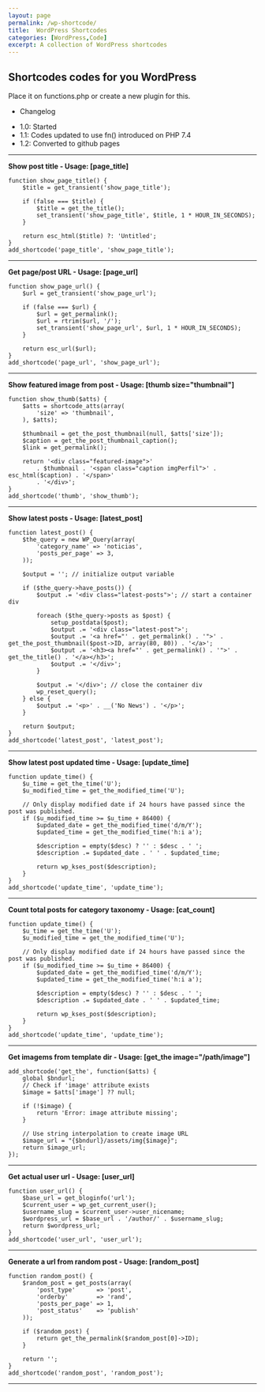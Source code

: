```yaml
---
layout: page
permalink: /wp-shortcode/
title:  WordPress Shortcodes
categories: [WordPress,Code]
excerpt: A collection of WordPress shortcodes
---
```


## Shortcodes codes for you WordPress

Place it on functions.php or create a new plugin for this.

*   Changelog

- 1.0: Started
- 1.1: Codes updated to use fn() introduced on PHP 7.4
- 1.2: Converted to github pages

---

**Show post title - Usage: [page_title]**

    function show_page_title() {
        $title = get_transient('show_page_title');

        if (false === $title) {
            $title = get_the_title();
            set_transient('show_page_title', $title, 1 * HOUR_IN_SECONDS);
        }

        return esc_html($title) ?: 'Untitled';
    }
    add_shortcode('page_title', 'show_page_title');

---

**Get page/post URL - Usage: [page_url]**

    function show_page_url() {
        $url = get_transient('show_page_url');

        if (false === $url) {
            $url = get_permalink();
            $url = rtrim($url, '/');
            set_transient('show_page_url', $url, 1 * HOUR_IN_SECONDS);
        }

        return esc_url($url);
    }
    add_shortcode('page_url', 'show_page_url');

---

**Show featured image from post - Usage: [thumb size="thumbnail"]**

    function show_thumb($atts) {
        $atts = shortcode_atts(array(
            'size' => 'thumbnail',
        ), $atts);

        $thumbnail = get_the_post_thumbnail(null, $atts['size']);
        $caption = get_the_post_thumbnail_caption();
        $link = get_permalink();

        return '<div class="featured-image">'
            . $thumbnail . '<span class="caption imgPerfil">' . esc_html($caption) . '</span>'
            . '</div>';
    }
    add_shortcode('thumb', 'show_thumb');

---

**Show latest posts - Usage: [latest_post]**

    function latest_post() {
        $the_query = new WP_Query(array(
            'category_name' => 'noticias',
            'posts_per_page' => 3,
        ));

        $output = ''; // initialize output variable

        if ($the_query->have_posts()) {
            $output .= '<div class="latest-posts">'; // start a container div

            foreach ($the_query->posts as $post) {
                setup_postdata($post);
                $output .= '<div class="latest-post">';
                $output .= '<a href="' . get_permalink() . '">' . get_the_post_thumbnail($post->ID, array(80, 80)) . '</a>';
                $output .= '<h3><a href="' . get_permalink() . '">' . get_the_title() . '</a></h3>';
                $output .= '</div>';
            }

            $output .= '</div>'; // close the container div
            wp_reset_query();
        } else {
            $output .= '<p>' . __('No News') . '</p>';
        }

        return $output;
    }
    add_shortcode('latest_post', 'latest_post');

---

**Show latest post updated time - Usage: [update_time]**

    function update_time() {
        $u_time = get_the_time('U');
        $u_modified_time = get_the_modified_time('U');
        
        // Only display modified date if 24 hours have passed since the post was published.
        if ($u_modified_time >= $u_time + 86400) {
            $updated_date = get_the_modified_time('d/m/Y');
            $updated_time = get_the_modified_time('h:i a');
            
            $description = empty($desc) ? '' : $desc . ' ';
            $description .= $updated_date . ' ' . $updated_time;
            
            return wp_kses_post($description);
        }
    }
    add_shortcode('update_time', 'update_time');

---

**Count total posts for category taxonomy - Usage: [cat_count]**

    function update_time() {
        $u_time = get_the_time('U');
        $u_modified_time = get_the_modified_time('U');
        
        // Only display modified date if 24 hours have passed since the post was published.
        if ($u_modified_time >= $u_time + 86400) {
            $updated_date = get_the_modified_time('d/m/Y');
            $updated_time = get_the_modified_time('h:i a');
            
            $description = empty($desc) ? '' : $desc . ' ';
            $description .= $updated_date . ' ' . $updated_time;
            
            return wp_kses_post($description);
        }
    }
    add_shortcode('update_time', 'update_time');

---

**Get imagems from template dir - Usage: [get_the image="/path/image"]**

    add_shortcode('get_the', function($atts) {
        global $bndurl;
        // Check if 'image' attribute exists
        $image = $atts['image'] ?? null;

        if (!$image) {
            return 'Error: image attribute missing';
        }

        // Use string interpolation to create image URL
        $image_url = "{$bndurl}/assets/img{$image}";
        return $image_url;
    });

---

**Get actual user url - Usage: [user_url]**

    function user_url() {
        $base_url = get_bloginfo('url');
        $current_user = wp_get_current_user();
        $username_slug = $current_user->user_nicename;
        $wordpress_url = $base_url . '/author/' . $username_slug;
        return $wordpress_url;
    }
    add_shortcode('user_url', 'user_url');

---

**Generate a url from random post - Usage: [random_post]**

    function random_post() {
        $random_post = get_posts(array(
            'post_type'      => 'post',
            'orderby'        => 'rand',
            'posts_per_page' => 1,
            'post_status'    => 'publish'
        ));

        if ($random_post) {
            return get_the_permalink($random_post[0]->ID);
        }

        return '';
    }
    add_shortcode('random_post', 'random_post');

---